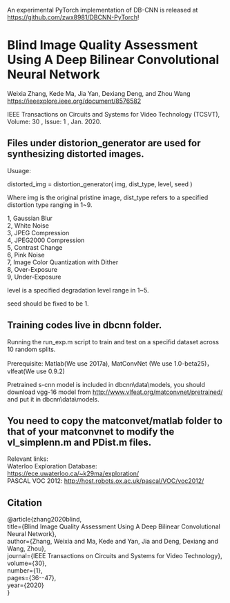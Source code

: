 An experimental PyTorch implementation of DB-CNN is released at https://github.com/zwx8981/DBCNN-PyTorch! 


Blind Image Quality Assessment Using A Deep Bilinear Convolutional Neural Network
=
Weixia Zhang, Kede Ma, Jia Yan, Dexiang Deng, and Zhou Wang
https://ieeexplore.ieee.org/document/8576582

IEEE Transactions on Circuits and Systems for Video Technology (TCSVT), Volume: 30 , Issue: 1 , Jan. 2020.


Files under distorion_generator are used for synthesizing distorted images.
-

Usuage:

distorted_img = distortion_generator( img, dist_type, level, seed )

Where img is the original pristine image, dist_type refers to a specified distortion type ranging in 1~9.

1, Gaussian Blur \
2, White Noise  \
3, JPEG Compression \
4, JPEG2000 Compression \
5, Contrast Change \
6, Pink Noise \
7, Image Color Quantization with Dither \
8, Over-Exposure \
9, Under-Exposure 

level is a specified degradation level range in 1~5.

seed should be fixed to be 1.


Training codes live in dbcnn folder.
-

Running the run_exp.m script to train and test on a specifid dataset across 10 random splits.

Prerequisite: Matlab(We use 2017a), MatConvNet (We use 1.0-beta25)， vlfeat(We use 0.9.2)

Pretrained s-cnn model is included in dbcnn\data\models, you should download vgg-16 model from http://www.vlfeat.org/matconvnet/pretrained/ and put it in dbcnn\data\models.

You need to copy the matconvet/matlab folder to that of your matconvnet to modify the vl_simplenn.m and PDist.m files. 
-

Relevant links: \
Waterloo Exploration Database: https://ece.uwaterloo.ca/~k29ma/exploration/ \
PASCAL VOC 2012: http://host.robots.ox.ac.uk/pascal/VOC/voc2012/

Citation
-
@article{zhang2020blind,  
  title={Blind Image Quality Assessment Using A Deep Bilinear Convolutional Neural Network},  
  author={Zhang, Weixia and Ma, Kede and Yan, Jia and Deng, Dexiang and Wang, Zhou},  
  journal={IEEE Transactions on Circuits and Systems for Video Technology},  
  volume={30},  
  number={1},  
  pages={36--47},  
  year={2020}  
}
